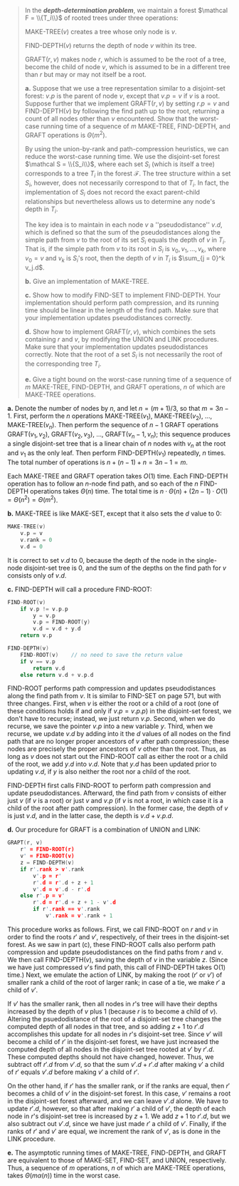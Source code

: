 > In the ***depth-determination problem***, we maintain a forest $\mathcal F = \\{T_i\\}$ of rooted trees under three operations:
>
> $\text{MAKE-TREE}(v)$ creates a tree whose only node is $v$.
>
> $\text{FIND-DEPTH}(v)$ returns the depth of node $v$ within its tree.
>
> $\text{GRAFT}(r, v)$ makes node $r$, which is assumed to be the root of a tree, become the child of node $v$, which is assumed to be in a different tree than $r$ but may or may not itself be a root.
>
> **a.** Suppose that we use a tree representation similar to a disjoint-set forest: $v.p$ is the parent of node $v$, except that $v.p = v$ if $v$ is a root. Suppose further that we implement $\text{GRAFT}(r, v)$ by setting $r.p = v$ and $\text{FIND-DEPTH}(v)$ by following the find path up to the root, returning a count of all nodes other than $v$ encountered. Show that the worst-case running time of a sequence of $m$ $\text{MAKE-TREE}$, $\text{FIND-DEPTH}$, and $\text{GRAFT}$ operations is $\Theta(m^2)$.
>
> By using the union-by-rank and path-compression heuristics, we can reduce the worst-case running time. We use the disjoint-set forest $\mathcal S = \\{S_i\\}$, where each set $S_i$ (which is itself a tree) corresponds to a tree $T_i$ in the forest $\mathcal F$. The tree structure within a set $S_i$, however, does not necessarily correspond to that of $T_i$. In fact, the implementation of $S_i$ does not record the exact parent-child relationships but nevertheless allows us to determine any node's depth in $T_i$.
>
> The key idea is to maintain in each node $v$ a ''pseudodistance'' $v.d$, which is defined so that the sum of the pseudodistances along the simple path from $v$ to the root of its set $S_i$ equals the depth of $v$ in $T_i$. That is, if the simple path from $v$ to its root in $S_i$ is $v_0, v_1, \ldots, v_k$, where $v_0 = v$ and $v_k$ is $S_i$'s root, then the depth of $v$ in $T_i$ is $\sum_{j = 0}^k v_j.d$.
>
> **b.** Give an implementation of $\text{MAKE-TREE}$.
>
> **c.** Show how to modify $\text{FIND-SET}$ to implement $\text{FIND-DEPTH}$. Your implementation should perform path compression, and its running time should be linear in the length of the find path. Make sure that your implementation updates pseudodistances correctly.
>
> **d.** Show how to implement $\text{GRAFT}(r, v)$, which combines the sets containing $r$ and $v$, by modifying the $\text{UNION}$ and $\text{LINK}$ procedures. Make sure that your implementation updates pseudodistances correctly. Note that the root of a set $S_i$ is not necessarily the root of the corresponding tree $T_i$.
>
> **e.** Give a tight bound on the worst-case running time of a sequence of $m$ $\text{MAKE-TREE}$, $\text{FIND-DEPTH}$, and $\text{GRAFT}$ operations, $n$ of which are $\text{MAKE-TREE}$ operations.

**a.** Denote the number of nodes by $n$, and let $n = (m + 1) / 3$, so that $m = 3n - 1$. First, perform the $n$ operations $\text{MAKE-TREE}(v_1)$, $\text{MAKE-TREE}(v_2)$, $\ldots$, $\text{MAKE-TREE}(v_n)$. Then perform the sequence of $n - 1$ $\text{GRAFT}$ operations $\text{GRAFT}(v_1, v_2)$, $\text{GRAFT}(v_2, v_3)$, $\ldots$, $\text{GRAFT}(v_n - 1, v_n)$; this sequence produces a single disjoint-set tree that is a linear chain of $n$ nodes with $v_n$ at the root and $v_1$ as the only leaf. Then perform $\text{FIND-DEPTH}(v_1)$ repeatedly, $n$ times. The total number of operations is $n + (n - 1) + n = 3n - 1 = m$.

Each $\text{MAKE-TREE}$ and $\text{GRAFT}$ operation takes $O(1)$ time. Each $\text{FIND-DEPTH}$ operation has to follow an $n$-node find path, and so each of the $n$ $\text{FIND-DEPTH}$ operations takes $\Theta(n)$ time. The total time is $n \cdot \Theta(n) + (2n - 1) \cdot O(1) = \Theta(n^2) = \Theta(m^2)$.

**b.** $\text{MAKE-TREE}$ is like $\text{MAKE-SET}$, except that it also sets the $d$ value to $0$:

```cpp
MAKE-TREE(v)
    v.p = v
    v.rank = 0
    v.d = 0
```
It is correct to set $v.d$ to $0$, because the depth of the node in the single-node disjoint-set tree is $0$, and the sum of the depths on the find path for $v$ consists only of $v.d$.

**c.** $\text{FIND-DEPTH}$ will call a procedure $\text{FIND-ROOT}$:

```cpp
FIND-ROOT(v)
    if v.p != v.p.p
        y = v.p
        v.p = FIND-ROOT(y)
        v.d = v.d + y.d
    return v.p
```

```cpp
FIND-DEPTH(v)
    FIND-ROOT(v)    // no need to save the return value
    if v == v.p
        return v.d
    else return v.d + v.p.d
```

$\text{FIND-ROOT}$ performs path compression and updates pseudodistances along the find path from $v$. It is similar to $\text{FIND-SET}$ on page 571, but with three changes. First, when $v$ is either the root or a child of a root (one of these conditions holds if and only if $v.p = v.p.p$) in the disjoint-set forest, we don't have to recurse; instead, we just return $v.p$. Second, when we do recurse, we save the pointer $v.p$ into a new variable $y$. Third, when we recurse, we update $v.d$ by adding into it the $d$ values of all nodes on the find path that are no longer proper ancestors of $v$ after path compression; these nodes are precisely the proper ancestors of $v$ other than the root. Thus, as long as $v$ does not start out the $\text{FIND-ROOT}$ call as either the root or a child of the root, we add $y.d$ into $v.d$. Note that $y.d$ has been updated prior to updating $v.d$, if $y$ is also neither the root nor a child of the root.

$\text{FIND-DEPTH}$ first calls $\text{FIND-ROOT}$ to perform path compression and update pseudodistances. Afterward, the find path from $v$ consists of either just $v$ (if $v$ is a root) or just $v$ and $v.p$ (if $v$ is not a root, in which case it is a child of the root after path compression). In the former case, the depth of $v$ is just $v.d$, and in the latter case, the depth is $v.d + v.p.d$.

**d.** Our procedure for $\text{GRAFT}$ is a combination of $\text{UNION}$ and $\text{LINK}$:

```cpp
GRAPT(r, v)
    r' = FIND-ROOT(r)
    v' = FIND-ROOT(v)
    z = FIND-DEPTH(v)
    if r'.rank > v'.rank
        v'.p = r'
        r'.d = r'.d + z + 1
        v'.d = v'.d - r'.d
    else r'.p = v'
        r'.d = r'.d + z + 1 - v'.d
        if r'.rank == v'.rank
            v'.rank = v'.rank + 1
```

This procedure works as follows. First, we call $\text{FIND-ROOT}$ on $r$ and $v$ in order to find the roots $r'$ and $v'$, respectively, of their trees in the disjoint-set forest. As we saw in part \(c\), these $\text{FIND-ROOT}$ calls also perform path compression and update pseudodistances on the find paths from $r$ and $v$. We then call $\text{FIND-DEPTH}(v)$, saving the depth of $v$ in the variable $z$. (Since we have just compressed $v$'s find path, this call of $\text{FIND-DEPTH}$ takes $\text{O(1)}$ time.) Next, we emulate the action of $\text{LINK}$, by making the root ($r'$ or $v'$) of smaller rank a child of the root of larger rank; in case of a tie, we make $r'$ a child of $v'$.

If $v'$ has the smaller rank, then all nodes in $r$'s tree will have their depths increased by the depth of $v$ plus $1$ (because $r$ is to become a child of $v$). Altering the psuedodistance of the root of a disjoint-set tree changes the computed depth of all nodes in that tree, and so adding $z + 1$ to $r'.d$ accomplishes this update for all nodes in $r$'s disjoint-set tree. Since $v'$ will become a child of $r'$ in the disjoint-set forest, we have just increased the computed depth of all nodes in the disjoint-set tree rooted at $v'$ by $r'.d$. These computed depths should not have changed, however. Thus, we subtract off $r'.d$ from $v'.d$, so that the sum $v'.d + r'.d$ after making $v'$ a child of $r'$ equals $v'.d$ before making $v'$ a child of $r'$.

On the other hand, if $r'$ has the smaller rank, or if the ranks are equal, then $r'$ becomes a child of $v'$ in the disjoint-set forest. In this case, $v'$ remains a root in the disjoint-set forest afterward, and we can leave $v'.d$ alone. We have to update $r'.d$, however, so that after making $r'$ a child of $v'$, the depth of each node in $r$'s disjoint-set tree is increased by $z + 1$. We add $z + 1$ to $r'.d$, but we also subtract out $v'.d$, since we have just made $r'$ a child of $v'$. Finally, if the ranks of $r'$ and $v'$ are equal, we increment the rank of $v'$, as is done in the $\text{LINK}$ procedure.

**e.** The asymptotic running times of $\text{MAKE-TREE}$, $\text{FIND-DEPTH}$, and $\text{GRAFT}$ are equivalent to those of $\text{MAKE-SET}$, $\text{FIND-SET}$, and $\text{UNION}$, respectively. Thus, a sequence of $m$ operations, $n$ of which are $\text{MAKE-TREE}$ operations, takes $\Theta(m\alpha(n))$ time in the worst case.

